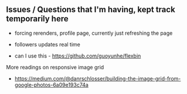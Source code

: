 ## Issues / Questions that I'm having, kept track temporarily here

- forcing rerenders, profile page, currently just refreshing the page

- followers updates real time



- can I use this - https://github.com/guoyunhe/flexbin

More readings on responsive image grid
- https://medium.com/@danrschlosser/building-the-image-grid-from-google-photos-6a09e193c74a
